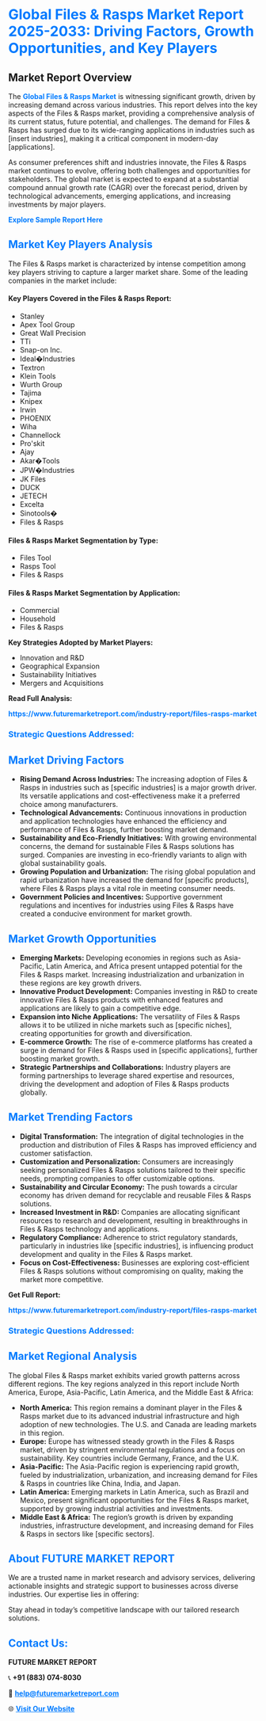 <h1 style="color: #007BFF;">Global Files & Rasps Market Report 2025-2033: Driving Factors, Growth Opportunities, and Key Players</h1>

<section id="overview">
<h2>Market Report Overview</h2>
<p>The <a href="https://www.futuremarketreport.com/industry-report/files-rasps-market" style="color: #007BFF; text-decoration: none;"><strong>Global Files & Rasps Market</strong></a> is witnessing significant growth, driven by increasing demand across various industries. This report delves into the key aspects of the Files & Rasps market, providing a comprehensive analysis of its current status, future potential, and challenges. The demand for Files & Rasps has surged due to its wide-ranging applications in industries such as [insert industries], making it a critical component in modern-day [applications].</p>
<p>As consumer preferences shift and industries innovate, the Files & Rasps market continues to evolve, offering both challenges and opportunities for stakeholders. The global market is expected to expand at a substantial compound annual growth rate (CAGR) over the forecast period, driven by technological advancements, emerging applications, and increasing investments by major players.</p>
</section>

<section id="overview">
<p><a href="https://www.futuremarketreport.com/request-sample/reportId=100768" style="color: #007BFF; text-decoration: none;"><strong>Explore Sample Report Here</strong></a></p>
</section>

<section id="key-players">
<h2 style="color: #007BFF;">Market Key Players Analysis</h2>
<p>The Files & Rasps market is characterized by intense competition among key players striving to capture a larger market share. Some of the leading companies in the market include:</p>
<h4>Key Players Covered in the Files & Rasps Report:</h4>
<ul><li>Stanley</li><li>Apex Tool Group</li><li>Great Wall Precision</li><li>TTi</li><li>Snap-on Inc.</li><li>Ideal�Industries</li><li>Textron</li><li>Klein Tools</li><li>Wurth Group</li><li>Tajima</li><li>Knipex</li><li>Irwin</li><li>PHOENIX</li><li>Wiha</li><li>Channellock</li><li>Pro&#039;skit</li><li>Ajay</li><li>Akar�Tools</li><li>JPW�Industries</li><li>JK Files</li><li>DUCK</li><li>JETECH</li><li>Excelta</li><li>Sinotools�</li><li>Files &amp; Rasps</li></ul>
<h4>Files & Rasps Market Segmentation by Type:</h4>
<ul><li>Files Tool</li><li>Rasps Tool</li><li>Files &amp; Rasps</li></ul>

<h4>Files & Rasps Market Segmentation by Application:</h4>
<ul><li>Commercial</li><li>Household</li><li>Files &amp; Rasps</li></ul>
<p><strong>Key Strategies Adopted by Market Players:</strong></p>
<ul>
<li>Innovation and R&D</li>
<li>Geographical Expansion</li>
<li>Sustainability Initiatives</li>
<li>Mergers and Acquisitions</li>
</ul>
</section>

<section>
<p><strong>Read Full Analysis: </strong></p><a href="https://www.futuremarketreport.com/industry-report/files-rasps-market" style="color: #007BFF; text-decoration: none;"><strong>https://www.futuremarketreport.com/industry-report/files-rasps-market</strong></a>
<h3 style="color: #007BFF;">Strategic Questions Addressed:</h3>
</section>

<section id="driving-factors">
<h2 style="color: #007BFF;">Market Driving Factors</h2>
<ul>
<li><strong>Rising Demand Across Industries:</strong> The increasing adoption of Files & Rasps in industries such as [specific industries] is a major growth driver. Its versatile applications and cost-effectiveness make it a preferred choice among manufacturers.</li>
<li><strong>Technological Advancements:</strong> Continuous innovations in production and application technologies have enhanced the efficiency and performance of Files & Rasps, further boosting market demand.</li>
<li><strong>Sustainability and Eco-Friendly Initiatives:</strong> With growing environmental concerns, the demand for sustainable Files & Rasps solutions has surged. Companies are investing in eco-friendly variants to align with global sustainability goals.</li>
<li><strong>Growing Population and Urbanization:</strong> The rising global population and rapid urbanization have increased the demand for [specific products], where Files & Rasps plays a vital role in meeting consumer needs.</li>
<li><strong>Government Policies and Incentives:</strong> Supportive government regulations and incentives for industries using Files & Rasps have created a conducive environment for market growth.</li>
</ul>
</section>

<section id="growth-opportunities">
<h2 style="color: #007BFF;">Market Growth Opportunities</h2>
<ul>
<li><strong>Emerging Markets:</strong> Developing economies in regions such as Asia-Pacific, Latin America, and Africa present untapped potential for the Files & Rasps market. Increasing industrialization and urbanization in these regions are key growth drivers.</li>
<li><strong>Innovative Product Development:</strong> Companies investing in R&D to create innovative Files & Rasps products with enhanced features and applications are likely to gain a competitive edge.</li>
<li><strong>Expansion into Niche Applications:</strong> The versatility of Files & Rasps allows it to be utilized in niche markets such as [specific niches], creating opportunities for growth and diversification.</li>
<li><strong>E-commerce Growth:</strong> The rise of e-commerce platforms has created a surge in demand for Files & Rasps used in [specific applications], further boosting market growth.</li>
<li><strong>Strategic Partnerships and Collaborations:</strong> Industry players are forming partnerships to leverage shared expertise and resources, driving the development and adoption of Files & Rasps products globally.</li>
</ul>
</section>

<section id="trending-factors">
<h2 style="color: #007BFF;">Market Trending Factors</h2>
<ul>
<li><strong>Digital Transformation:</strong> The integration of digital technologies in the production and distribution of Files & Rasps has improved efficiency and customer satisfaction.</li>
<li><strong>Customization and Personalization:</strong> Consumers are increasingly seeking personalized Files & Rasps solutions tailored to their specific needs, prompting companies to offer customizable options.</li>
<li><strong>Sustainability and Circular Economy:</strong> The push towards a circular economy has driven demand for recyclable and reusable Files & Rasps solutions.</li>
<li><strong>Increased Investment in R&D:</strong> Companies are allocating significant resources to research and development, resulting in breakthroughs in Files & Rasps technology and applications.</li>
<li><strong>Regulatory Compliance:</strong> Adherence to strict regulatory standards, particularly in industries like [specific industries], is influencing product development and quality in the Files & Rasps market.</li>
<li><strong>Focus on Cost-Effectiveness:</strong> Businesses are exploring cost-efficient Files & Rasps solutions without compromising on quality, making the market more competitive.</li>
</ul>
</section>

<section>
<p><strong>Get Full Report: </strong></p><a href="https://www.futuremarketreport.com/industry-report/files-rasps-market" style="color: #007BFF; text-decoration: none;"><strong>https://www.futuremarketreport.com/industry-report/files-rasps-market</strong></a>
<h3 style="color: #007BFF;">Strategic Questions Addressed:</h3>
</section>


<section id="regional-analysis">
<h2 style="color: #007BFF;">Market Regional Analysis</h2>
<p>The global Files & Rasps market exhibits varied growth patterns across different regions. The key regions analyzed in this report include North America, Europe, Asia-Pacific, Latin America, and the Middle East & Africa:</p>
<ul>
<li><strong>North America:</strong> This region remains a dominant player in the Files & Rasps market due to its advanced industrial infrastructure and high adoption of new technologies. The U.S. and Canada are leading markets in this region.</li>
<li><strong>Europe:</strong> Europe has witnessed steady growth in the Files & Rasps market, driven by stringent environmental regulations and a focus on sustainability. Key countries include Germany, France, and the U.K.</li>
<li><strong>Asia-Pacific:</strong> The Asia-Pacific region is experiencing rapid growth, fueled by industrialization, urbanization, and increasing demand for Files & Rasps in countries like China, India, and Japan.</li>
<li><strong>Latin America:</strong> Emerging markets in Latin America, such as Brazil and Mexico, present significant opportunities for the Files & Rasps market, supported by growing industrial activities and investments.</li>
<li><strong>Middle East & Africa:</strong> The region’s growth is driven by expanding industries, infrastructure development, and increasing demand for Files & Rasps in sectors like [specific sectors].</li>
</ul>
</section>

<footer>
<h2 style="color: #007BFF;">About FUTURE MARKET REPORT</h2>
<p>We are a trusted name in market research and advisory services, delivering actionable insights and strategic support to businesses across diverse industries. Our expertise lies in offering:</p>

<p>Stay ahead in today’s competitive landscape with our tailored research solutions.</p>

<h2 style="color: #007BFF;">Contact Us:</h2>
<p><strong>FUTURE MARKET REPORT</strong></p>
<p>📞 <strong>+91 (883) 074-8030</strong></p>
<p>📧 <strong><a href="mailto:help@futuremarketreport.com" style="color: #007BFF;">help@futuremarketreport.com</a></strong></p>
<p>🌐 <strong><a href="https://www.futuremarketreport.com/" style="color: #007BFF;">Visit Our Website</a></strong></p>
</footer>